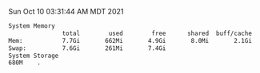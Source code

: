 Sun Oct 10 03:31:44 AM MDT 2021
```bash
System Memory
               total        used        free      shared  buff/cache   available
Mem:           7.7Gi       662Mi       4.9Gi       8.0Mi       2.1Gi       6.7Gi
Swap:          7.6Gi       261Mi       7.4Gi
System Storage
680M	.
```
